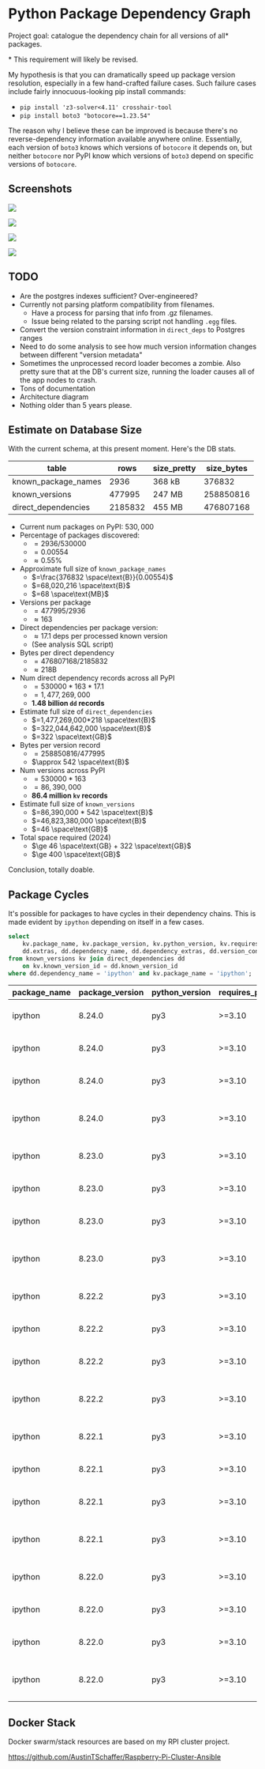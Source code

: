 # Python Package Dependency Graph

Project goal: catalogue the dependency chain for all versions of all* packages.

\* This requirement will likely be revised.

My hypothesis is that you can dramatically speed up package version resolution, especially in a few hand-crafted failure cases. Such failure cases include fairly innocuous-looking pip install commands:

- `pip install 'z3-solver<4.11' crosshair-tool`
- `pip install boto3 "botocore==1.23.54"`

The reason why I believe these can be improved is because there's no reverse-dependency information available anywhere online. Essentially, each version of `boto3` knows which versions of `botocore` it depends on, but neither `botocore` nor PyPI know which versions of `boto3` depend on specific versions of `botocore`.

## Screenshots

![](./images/rabbitmq-screenshot.png)

![](./images/postgres-screenshot.png)

![](./images/docker-swarm-visualiser-screenshot.png)

![](./images/tmux-screenshot.png)

## TODO

- Are the postgres indexes sufficient? Over-engineered?
- Currently not parsing platform compatibility from filenames.
  - Have a process for parsing that info from .gz filenames.
  - Issue being related to the parsing script not handling `.egg` files.
- Convert the version constraint information in `direct_deps` to Postgres ranges
- Need to do some analysis to see how much version information changes between different "version metadata"
- Sometimes the unprocessed record loader becomes a zombie. Also pretty sure that at the DB's current size, running the loader causes all of the app nodes to crash.
- Tons of documentation
- Architecture diagram
- Nothing older than 5 years please.

## Estimate on Database Size

With the current schema, at this present moment. Here's the DB stats.

| table               | rows    | size_pretty | size_bytes |
|---------------------|---------|-------------|------------|
| known_package_names |    2936 | 368 kB      |     376832 |
| known_versions      |  477995 | 247 MB      |  258850816 |
| direct_dependencies | 2185832 | 455 MB      |  476807168 |

- Current num packages on PyPI: $530,000$
- Percentage of packages discovered:
  - $=2936/530000$
  - $=0.00554$
  - $\approx 0.55\%$
- Approximate full size of `known_package_names`
  - $=\frac{376832 \space\text{B}}{0.00554}$
  - $=68,020,216 \space\text{B}$
  - $=68 \space\text{MB}$
- Versions per package
  - $=477995/2936$
  - $\approx 163$
- Direct dependencies per package version:
  - $\approx 17.1$ deps per processed known version
  - (See analysis SQL script)
- Bytes per direct dependency
  - $=476807168/2185832$
  - $\approx 218 \text{B}$
- Num direct dependency records across all PyPI
  - $=530000*163*17.1$
  - $=1,477,269,000$
  - **1.48 billion `dd` records**
- Estimate full size of `direct_dependencies`
  - $=1,477,269,000*218 \space\text{B}$
  - $=322,044,642,000 \space\text{B}$
  - $=322 \space\text{GB}$
- Bytes per version record
  - $=258850816/477995$
  - $\approx 542 \space\text{B}$
- Num versions across PyPI
  - $=530000*163$
  - $=86,390,000$
  - **86.4 million `kv` records**
- Estimate full size of `known_versions`
  - $=86,390,000 * 542 \space\text{B}$
  - $=46,823,380,000 \space\text{B}$
  - $=46 \space\text{GB}$
- Total space required (2024)
  - $\ge 46 \space\text{GB} + 322 \space\text{GB}$
  - $\ge 400 \space\text{GB}$

Conclusion, totally doable.

## Package Cycles

It's possible for packages to have cycles in their dependency chains. This is
made evident by `ipython` depending on itself in a few cases.

```sql
select
    kv.package_name, kv.package_version, kv.python_version, kv.requires_python, kv.upload_time, kv.yanked,
    dd.extras, dd.dependency_name, dd.dependency_extras, dd.version_constraint
from known_versions kv join direct_dependencies dd
    on kv.known_version_id = dd.known_version_id
where dd.dependency_name = 'ipython' and kv.package_name = 'ipython';
```

|package_name|package_version|python_version|requires_python|upload_time            |yanked|extras               |dependency_name|dependency_extras                                                         |version_constraint|
|------------|---------------|--------------|---------------|-----------------------|------|---------------------|---------------|--------------------------------------------------------------------------|------------------|
|ipython     |8.24.0         |py3           |>=3.10         |2024-04-26 09:10:25.853|false |extra == "all"       |ipython        |kernel,nbconvert,black,notebook,parallel,doc,nbformat,qtconsole,matplotlib|                  |
|ipython     |8.24.0         |py3           |>=3.10         |2024-04-26 09:10:25.853|false |extra == "all"       |ipython        |test_extra,test                                                           |                  |
|ipython     |8.24.0         |py3           |>=3.10         |2024-04-26 09:10:25.853|false |extra == "doc"       |ipython        |test                                                                      |                  |
|ipython     |8.24.0         |py3           |>=3.10         |2024-04-26 09:10:25.853|false |extra == "test-extra"|ipython        |test                                                                      |                  |
|ipython     |8.23.0         |py3           |>=3.10         |2024-03-31 13:01:52.882|false |extra == "all"       |ipython        |kernel,nbconvert,black,notebook,parallel,doc,nbformat,qtconsole,matplotlib|                  |
|ipython     |8.23.0         |py3           |>=3.10         |2024-03-31 13:01:52.882|false |extra == "all"       |ipython        |test_extra,test                                                           |                  |
|ipython     |8.23.0         |py3           |>=3.10         |2024-03-31 13:01:52.882|false |extra == "doc"       |ipython        |test                                                                      |                  |
|ipython     |8.23.0         |py3           |>=3.10         |2024-03-31 13:01:52.882|false |extra == "test-extra"|ipython        |test                                                                      |                  |
|ipython     |8.22.2         |py3           |>=3.10         |2024-03-04 10:32:50.392|false |extra == "all"       |ipython        |nbconvert,black,notebook,terminal,parallel,doc,nbformat,qtconsole,kernel  |                  |
|ipython     |8.22.2         |py3           |>=3.10         |2024-03-04 10:32:50.392|false |extra == "all"       |ipython        |test_extra,test                                                           |                  |
|ipython     |8.22.2         |py3           |>=3.10         |2024-03-04 10:32:50.392|false |extra == "doc"       |ipython        |test                                                                      |                  |
|ipython     |8.22.2         |py3           |>=3.10         |2024-03-04 10:32:50.392|false |extra == "test-extra"|ipython        |test                                                                      |                  |
|ipython     |8.22.1         |py3           |>=3.10         |2024-02-22 14:34:56.071|false |extra == "all"       |ipython        |nbconvert,black,notebook,terminal,parallel,doc,nbformat,qtconsole,kernel  |                  |
|ipython     |8.22.1         |py3           |>=3.10         |2024-02-22 14:34:56.071|false |extra == "all"       |ipython        |test_extra,test                                                           |                  |
|ipython     |8.22.1         |py3           |>=3.10         |2024-02-22 14:34:56.071|false |extra == "doc"       |ipython        |test                                                                      |                  |
|ipython     |8.22.1         |py3           |>=3.10         |2024-02-22 14:34:56.071|false |extra == "test-extra"|ipython        |test                                                                      |                  |
|ipython     |8.22.0         |py3           |>=3.10         |2024-02-22 10:12:45.956|true  |extra == "all"       |ipython        |nbconvert,black,notebook,terminal,parallel,doc,nbformat,qtconsole,kernel  |                  |
|ipython     |8.22.0         |py3           |>=3.10         |2024-02-22 10:12:45.956|true  |extra == "all"       |ipython        |test_extra,test                                                           |                  |
|ipython     |8.22.0         |py3           |>=3.10         |2024-02-22 10:12:45.956|true  |extra == "doc"       |ipython        |test                                                                      |                  |
|ipython     |8.22.0         |py3           |>=3.10         |2024-02-22 10:12:45.956|true  |extra == "test-extra"|ipython        |test                                                                      |                  |

## Docker Stack

Docker swarm/stack resources are based on my RPI cluster project.

https://github.com/AustinTSchaffer/Raspberry-Pi-Cluster-Ansible
